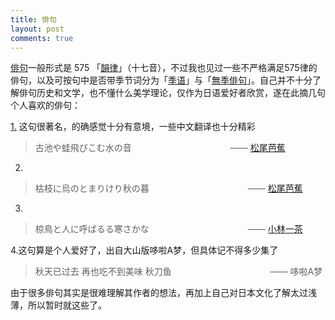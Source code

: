 ```yaml
---
title: 俳句
layout: post
comments: true
---
```


[俳句](https://ja.wikipedia.org/wiki/%E4%BF%B3%E5%8F%A5)一般形式是 575 「[韻律](https://ja.wikipedia.org/wiki/%E3%83%AA%E3%82%BA%E3%83%A0)」（十七音），不过我也见过一些不严格满足575律的俳句，以及可按句中是否带季节词分为「[季语](https://ja.wikipedia.org/wiki/%E5%AD%A3%E8%AA%9E)」与「[無季俳句](https://ja.wikipedia.org/wiki/%E7%84%A1%E5%AD%A3%E4%BF%B3%E5%8F%A5)」。自己并不十分了解俳句历史和文学，也不懂什么美学理论，仅作为日语爱好者欣赏，遂在此摘几句个人喜欢的俳句：

[1.](https://ja.wikipedia.org/wiki/%E5%8F%A4%E6%B1%A0%E3%82%84%E8%9B%99%E9%A3%9B%E3%81%B3%E3%81%93%E3%82%80%E6%B0%B4%E3%81%AE%E9%9F%B3) 这句很著名，的确感觉十分有意境，一些中文翻译也十分精彩
> 古池や蛙飛びこむ水の音
>　　　　　　　　　　　―― [松尾芭蕉](https://ja.wikipedia.org/wiki/%E6%9D%BE%E5%B0%BE%E8%8A%AD%E8%95%89)

2.
> 枯枝に烏のとまりけり秋の暮
> 　　　　　　　　　　　―― [松尾芭蕉](https://ja.wikipedia.org/wiki/%E6%9D%BE%E5%B0%BE%E8%8A%AD%E8%95%89)

3.
> 椋鳥と人に呼ばるる寒さかな
> 　　　　　　　　　　　―― [小林一茶](https://ja.wikipedia.org/wiki/%E5%B0%8F%E6%9E%97%E4%B8%80%E8%8C%B6)

4.这句算是个人爱好了，出自大山版哆啦A梦，但具体记不得多少集了
> 秋天已过去 再也吃不到美味 秋刀鱼
> 　　　　　　　　　　　―― 哆啦A梦

由于很多俳句其实是很难理解其作者的想法，再加上自己对日本文化了解太过浅薄，所以暂时就这些了。
